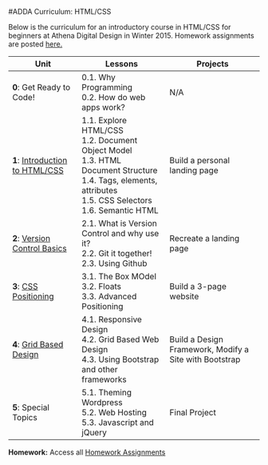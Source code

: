 #ADDA Curriculum: HTML/CSS

Below is the curriculum for an introductory course in HTML/CSS for beginners at Athena Digital Design in Winter 2015. Homework assignments are posted [here.](https://github.com/opebukola/ADDACurriculum/blob/master/units/homework.md)


| Unit          | Lessons     | Projects |
| ------------- |-------------|----------|
| **0**: Get Ready to Code!  | 0.1. Why Programming <br>0.2. How do web apps work? | N/A |
| **1**: [Introduction to HTML/CSS](https://github.com/opebukola/ADDACurriculum/blob/master/units/1-introhtmlcss.md)  | 1.1. Explore HTML/CSS <br>1.2. Document Object Model <br> 1.3. HTML Document Structure <br> 1.4. Tags, elements, attributes <br> 1.5. CSS Selectors <br> 1.6. Semantic HTML | Build a personal landing page |
| **2**: [Version Control Basics](https://github.com/opebukola/ADDACurriculum/blob/master/units/2-versioncontrol.md)  | 2.1. What is Version Control and why use it? <br>2.2. Git it together! <br> 2.3. Using Github | Recreate a landing page|
| **3**: [CSS Positioning](https://github.com/opebukola/ADDACurriculum/blob/master/units/3-csspositioning.md)  | 3.1. The Box MOdel <br>3.2. Floats <br> 3.3. Advanced Positioning | Build a 3-page website|
| **4**: [Grid Based Design](https://github.com/opebukola/ADDACurriculum/blob/master/units/4-gridbaseddesign.md)  | 4.1. Responsive Design <br>4.2. Grid Based Web Design <br> 4.3. Using Bootstrap and other frameworks | Build a Design Framework, Modify a Site with Bootstrap |
| **5**: Special Topics  | 5.1. Theming Wordpress <br>5.2. Web Hosting <br> 5.3. Javascript and jQuery | Final Project |
**Homework:** Access all [Homework Assignments](https://github.com/opebukola/ADDACurriculum/blob/master/units/homework.md) 


 
